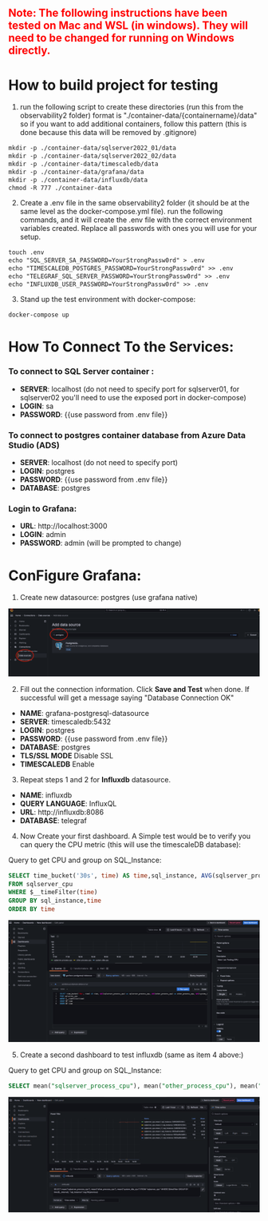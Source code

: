 ## <span style="color: red;">Note: The following instructions have been tested on Mac and WSL (in windows). They will need to be changed for running on Windows directly.</span>

# How to build project for testing

1. run the following script to create these directories (run this from the observability2 folder)
format is "./container-data/{containername}/data" so if you want to add additional containers, follow this pattern (this is done because this data will be removed by .gitignore)

```shell
mkdir -p ./container-data/sqlserver2022_01/data
mkdir -p ./container-data/sqlserver2022_02/data
mkdir -p ./container-data/timescaledb/data
mkdir -p ./container-data/grafana/data
mkdir -p ./container-data/influxdb/data
chmod -R 777 ./container-data
```

2. Create a .env file in the same observability2 folder (it should be at the same level as the docker-compose.yml file). 
run the following commands, and it will create the .env file with the correct environment variables created. Replace all passwords with ones you will use for your setup.
```shell
touch .env
echo "SQL_SERVER_SA_PASSWORD=YourStrongPassw0rd" > .env
echo "TIMESCALEDB_POSTGRES_PASSWORD=YourStrongPassw0rd" >> .env
echo "TELEGRAF_SQL_SERVER_PASSWORD=YourStrongPassw0rd" >> .env
echo "INFLUXDB_USER_PASSWORD=YourStrongPassw0rd" >> .env
```

3. Stand up the test environment with docker-compose:

```shell
docker-compose up
```   

# How To Connect To the Services:

### To connect to SQL Server container :     

* **SERVER**: localhost (do not need to specify port for sqlserver01, for sqlserver02 you'll need to use the exposed port in docker-compose)   
* **LOGIN**: sa   
* **PASSWORD**: {{use password from .env file}}  


### To connect to postgres container database from Azure Data Studio (ADS)   

* **SERVER**: localhost (do not need to specify port)   
* **LOGIN**: postgres   
* **PASSWORD**: {{use password from .env file}}  
* **DATABASE**: postgres 


### Login to Grafana:

* **URL**: http://localhost:3000
* **LOGIN**: admin
* **PASSWORD**: admin (will be prompted to change)   


# ConFigure Grafana:

1. Create new datasource: postgres (use grafana native)

![Local Image](/readme-data/add-datasource.png)

2. Fill out the connection information. Click **Save and Test** when done. If successful will get a message saying "Database Connection OK"   

* **NAME**: grafana-postgresql-datasource
* **SERVER**: timescaledb:5432
* **LOGIN**: postgres
* **PASSWORD**: {{use password from .env file}} 
* **DATABASE**: postgres
* **TLS/SSL MODE** Disable SSL
* **TIMESCALEDB** Enable

3. Repeat steps 1 and 2 for **Influxdb** datasource. 

* **NAME**: influxdb
* **QUERY LANGUAGE**: InfluxQL
* **URL**: http://influxdb:8086
* **DATABASE**: telegraf

4. Now Create your first dashboard. A Simple test would be to verify you can query the CPU metric (this will use the timescaleDB database):

Query to get CPU and group on SQL_Instance:   

```SQL
SELECT time_bucket('30s', time) AS time,sql_instance, AVG(sqlserver_process_cpu) as sqlserver_process_cpu, AVG(other_process_cpu) as other_process_cpu, AVG(system_idle_cpu) as system_idle_cpu
FROM sqlserver_cpu
WHERE $__timeFilter(time)
GROUP BY sql_instance,time
ORDER BY time
```   

![Local Image](/readme-data/dashboard_create_example.png)   

5. Create a second dashboard to test influxdb (same as item 4 above:)

Query to get CPU and group on SQL_Instance:   

```SQL
SELECT mean("sqlserver_process_cpu"), mean("other_process_cpu"), mean("system_idle_cpu") FROM "sqlserver_cpu" WHERE $timeFilter GROUP BY time($__interval), "sql_instance"::tag fill(previous)
```

![Local Image](/readme-data/dashboard_create_influxdb_example.png)
